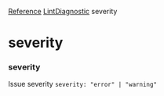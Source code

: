 [Reference](https://www.framer.com/developers/reference)
[LintDiagnostic](https://www.framer.com/developers/reference/plugins-lint-diagnostic)
severity
# severity
### severity
Issue severity
`severity: "error" | "warning"`
